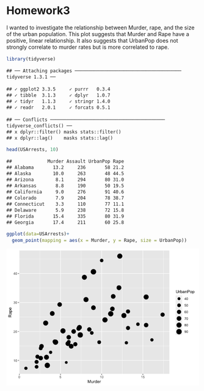 Homework3
================

I wanted to investigate the relationship between Murder, rape, and the
size of the urban population. This plot suggests that Murder and Rape
have a positive, linear relationship. It also suggests that UrbanPop
does not strongly correlate to murder rates but is more correlated to
rape.

``` r
library(tidyverse)
```

    ## ── Attaching packages ─────────────────────────────────────── tidyverse 1.3.1 ──

    ## ✓ ggplot2 3.3.5     ✓ purrr   0.3.4
    ## ✓ tibble  3.1.3     ✓ dplyr   1.0.7
    ## ✓ tidyr   1.1.3     ✓ stringr 1.4.0
    ## ✓ readr   2.0.1     ✓ forcats 0.5.1

    ## ── Conflicts ────────────────────────────────────────── tidyverse_conflicts() ──
    ## x dplyr::filter() masks stats::filter()
    ## x dplyr::lag()    masks stats::lag()

``` r
head(USArrests, 10)
```

    ##             Murder Assault UrbanPop Rape
    ## Alabama       13.2     236       58 21.2
    ## Alaska        10.0     263       48 44.5
    ## Arizona        8.1     294       80 31.0
    ## Arkansas       8.8     190       50 19.5
    ## California     9.0     276       91 40.6
    ## Colorado       7.9     204       78 38.7
    ## Connecticut    3.3     110       77 11.1
    ## Delaware       5.9     238       72 15.8
    ## Florida       15.4     335       80 31.9
    ## Georgia       17.4     211       60 25.8

``` r
ggplot(data=USArrests)+
  geom_point(mapping = aes(x = Murder, y = Rape, size = UrbanPop))
```

![](hw3_files/figure-gfm/unnamed-chunk-1-1.png)<!-- -->
